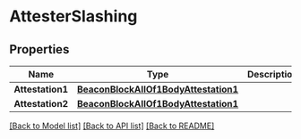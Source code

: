 # AttesterSlashing

## Properties

Name | Type | Description | Notes
------------ | ------------- | ------------- | -------------
**Attestation1** | [**BeaconBlockAllOf1BodyAttestation1**](BeaconBlock_allOf_1_body_attestation_1.md) |  | [optional] 
**Attestation2** | [**BeaconBlockAllOf1BodyAttestation1**](BeaconBlock_allOf_1_body_attestation_1.md) |  | [optional] 

[[Back to Model list]](../README.md#documentation-for-models) [[Back to API list]](../README.md#documentation-for-api-endpoints) [[Back to README]](../README.md)


